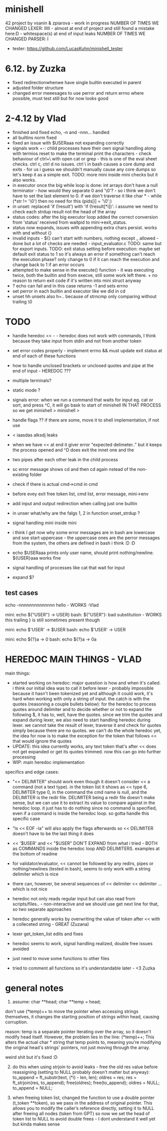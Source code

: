 # minishell

42 project by vsanin & zpiarova - work in progress
NUMBER OF TIMES WE CHANGED LEXER: IIIII - almost at end of project and still found a mistake here:D - whitespace(s) at end of input leaks
NUMBER OF TIMES WE CHANGED PARSER: I
- tester: https://github.com/LucasKuhn/minishell_tester

# 6.12. by Zuzka
- fixed redirectionwhenwe have single builtin executed in parent
- adjusted folder structure
- changed error meeesages to use perror and return errno where possible, must test still but for now looks good


# 2-4.12 by Vlad
- finished and fixed echo, -n and -nnn... handled
- all builtins norm fixed
- fixed an issue with $USERaaa not expanding correctly
- signals work +-: child processes have their own signal handling along with termios reset to make the terminal print the characters - check behaviour of ctrl+\ with open cat or grep - this is one of the eval sheet checks. ctrl c, ctrl d no issues. ctrl \ in bash causes a core dump and exits - for us i guess we shouldn't manually cause any core dumps so let's keep it as a simple exit.
TODO: more mini inside mini checks but it also works.
- in executor once the big while loop is done: int arrays don't have a null terminator - how would they separate 0 and '\0'? - so i think we don't have to set the last element to 0. if we don't traverse it like char * - while (*str != '\0') then no need for this (pids[i] = '\0';)
- in unset: replaced 'if (!result') with 'if (!result[*i])': i assume we need to check each strdup result not the head of the array
- status codes: after the big executor loop added the correct conversion from 'status' received from waitpid to mini->exit_status.
- status now expands, issues with appending extra chars persist. works with and without {}
- invalid inputs - ${} can't start with numbers, nothing except _ allowed - done but a lot of checks are needed - input_evaluator.c
TODO: same but for export inputs.
TODO: exit status setting before execution: maybe set default exit status to 1 so it's always an error if something can't reach the execution phase? only change to 0 if it can reach the execution and change back to 1 if an error occurs
- attempted to make sense in the execute() function - it was executing twice, both the builtin and from execve, still some work left there. + no reason to return exit code if it's written into mini struct anyway
- ? echo can fail and in this case returns -1 and sets errno
- set perror in each builtin and executor like we did in cd
- unset hh unsets also h=.. because of strncmp only comparing without trailing \0

# TODO
- handle heredoc << - - heredoc does not work with commands, I think because they take input from stdin and not from another token
- set error codes properly - implement errno && must update exit status at end of each of these functions
- how to handle unclosed brackets or unclosed quotes and pipe at the end of input - HEREDOC ???
- multiple terminals?
- static mode ?
- signals error: when we run a command that waits for input eg. cat or sort, and press ^C, it will go bask to start of minishell IN THAT PROCESS so we get minishell > minishell >
- handle flags ?? if there are some, move it to shell implementation, if not use
-  < iaasdas alksdj  leaks
- when we have << at end it giver error "expected delimeter.." but it keeps the process opened and ^D does exit the innet one and the
- two pipes after each other leak in the child process
- sc error message shows cd and then cd again nstead of the non-existing folder
- check if there is actual cmd->cmd in cmd
- before evey exit free token list, cmd list, error message, mini->env
- add input and output redirection when calling just one builtin
- in unser what/why are the falgs 1, 2 in function unset_strdup ?
- signal handling mini inside mini
- i think I get now why some error messages are in bash are lowercase and soe start uppercase - the uppercase ones are the perror messages from the system, the others are defined in bash i think :D :D

- echo $USERaaa prints only user name, should print nothing/newline. ${USER}aaa works fine
- signal handling of processes like cat that wait for input
- expand $?

## test cases
echo -nnnnnnnnnnnnnn hello - WORKS -Vlad

mini: echo ${"USER"} -> USER}
bash: ${"USER"}: bad substitution - WORKS
this trailing } is still sometimes present though

mini: echo $'USER' -> $USER
bash: echo $'USER' -> USER

mini: echo ${?}a -> 0
bash: echo ${?}a -> 0a

# HEREDOC MAIN THINGS - VLAD
main things:
- started working on heredoc: major question is how and when it's called. i think our initial idea was to call it before lexer - probably impossible because it hasn't been tokenized yet and although it could work, it's hard when working with only a string of input. the catch is with the quotes (reasoning a couple bullets below): for the heredoc to process quotes around delimiter and to decide whether or not to expand the following $, it has to, well, have the quotes. since we trim the quotes and expand during lexer, we also need to start handling heredoc during lexer. we cannot take the result of lexer, traverse it and check for quotes simply because there are no quotes. we can't do the whole heredoc yet, the idea for now is to make the exception for the token that follows << that would ignore the quotes
- UPDATE: this idea currently works, any text token that's after << does not get expanded or get its quotes trimmed. now this can go into further processing
- WIP: main heredoc implementation

specifics and edge cases:
- "<< DELIMITER" should work even though it doesn't consider << a command (not a text type). in the token list it shows as << type 6, DELIMITER type 0, in the command the cmd name is null, and the DELIMITER is the redir file. DELIMITER being a redir file doesn't make sense, but we can use it to extract its value to compare against in the heredoc loop. it just has to do nothing since no command is specified, even if a command is inside the heredoc loop. so gotta handle this specific case
- "ls << EOF -la" will also apply the flags afterwards so << DELIMITER doesn't have to be the last thing it does
- << '$USER' and << "$USER" DON'T EXPAND from what i tried - BOTH as COMMANDS inside the heredoc loop AND DELIMITERS. examples at the bottom of readme
- for validator/evaluator, << cannot be followed by any redirs, pipes or nothing/newlines (tested in bash), seems to only work with a string delimiter which is nice
- there can, however, be several sequences of << delimiter << delimiter ... which is not nice
- heredoc not only reads regular input but can also read from scripts/files.. - non-interactive and we should use get next line for that, so two separate approaches

- heredoc generally works by overwriting the value of token after << with a colleceted string - GREAT (Zuzana)
- lexer get_token_list edits and fixes

- heredoc seems to work, signal handling realized, double free issues avoided
- just need to move some functions to other files
- tried to comment all functions so it's understandable later - <3 Zuzka

# general notes

1. assume:
char **head;
char **temp = head;

don't use (*temp)++ to move the pointer when accessing strings themselves, it changes the starting position of strings within head, causing corruption.

reason: temp is a separate pointer iterating over the array, so it doesn't modify head itself. However, the problem lies in the line:
(*temp)++;
This alters the actual char * string that temp points to, meaning you're modifying the original head's strings' pointers, not just moving through the array.

weird shit but it's fixed :D

2. do this when using strjoin to avoid leaks - free the old res value before reassigning (setting to NULL probably doesn't matter but anyway):
to_append = ft_substr(text, (*i) - len, len);
oldres = res;
res = ft_strjoin(res, to_append);
free(oldres);
free(to_append);
oldres = NULL;
to_append = NULL;

3. when freeing token list, changed the function to use a double pointer (t_token **token), so we pass in the address of original pointer. This allows you to modify the caller’s reference directly, setting it to NULL after freeing all nodes (tsken from GPT) so now we set the head of token list to NULL to avoid double frees - I dont understand it well yet but kinda makes sense
